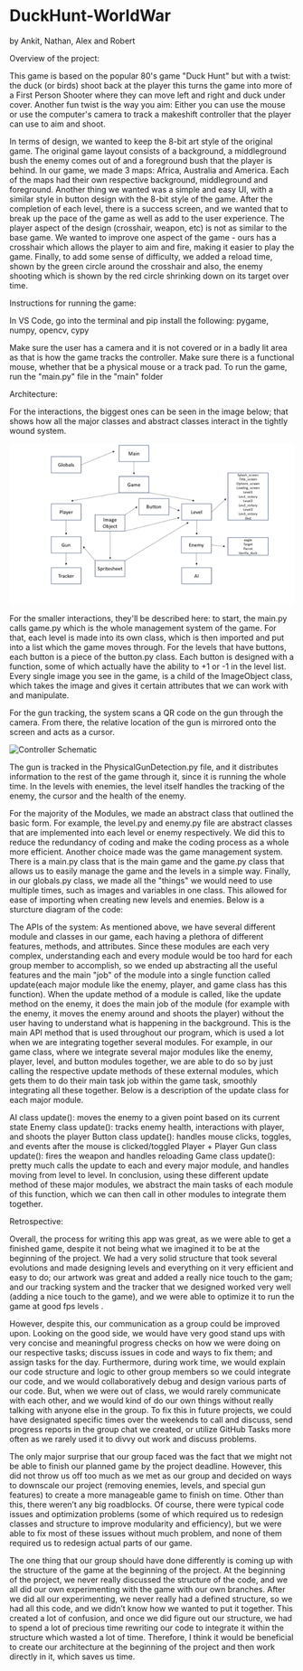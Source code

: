 # DuckHunt-WorldWar 
by Ankit, Nathan, Alex and Robert

Overview of the project:

This game is based on the popular 80's game "Duck Hunt" but with a twist: the duck (or birds) shoot back at the player
this turns the game into more of a First Person Shooter where they can move left and right and duck under cover. Another fun twist is the way you aim:
Either you can use the mouse or use the computer's camera to track a makeshift controller that the player can use to aim and shoot.  

In terms of design, we wanted to keep the 8-bit art style of the original game. The original game layout consists of a background, a middleground bush the enemy comes out of and a 
foreground bush that the player is behind. In our game, we made 3 maps: Africa, Australia and America. Each of the maps had their own respective background, middleground and 
foreground. Another thing we wanted was a simple and easy UI, with a similar style in button design with the 8-bit style of the game. After the completion of each level, there is 
a success screen, and we wanted that to break up the pace of the game as well as add to the user experience. The player aspect of the design (crosshair, weapon, etc) is not as 
similar to the base game. We wanted to improve one aspect of the game - ours has a crosshair which allows the player to aim and fire, making it easier to play the game. Finally, 
to add some sense of difficulty, we added a reload time, shown by the green circle around the crosshair and also, the enemy shooting which is shown by the red circle shrinking 
down on its target over time.

Instructions for running the game:

In VS Code, go into the terminal and pip install the following: pygame, numpy, opencv, cypy

Make sure the user has a camera and it is not covered or in a badly lit area as that is how the game tracks the controller. 
Make sure there is a functional mouse, whether that be a physical mouse or a track pad.
To run the game, run the "main.py" file in the "main" folder 

Architecture:

For the interactions, the biggest ones can be seen in the image below; that shows how all the major classes and abstract classes interact in the tightly wound system. 

![Image](StructureDiagram.png)

For the smaller interactions, they'll be described here: to start, the main.py calls game.py which is the whole management system of the game. For that, each level is made into its own class, which is then imported and put into a list which the game moves through. For the levels that have buttons, each button is a piece of the button.py class. Each button is designed with a function, some of which actually have the ability to +1 or -1 in the level list. Every single image you see in the game, is a child of the ImageObject class, which takes the image and gives it certain attributes that we can work with and manipulate. 

For the gun tracking, the system scans a QR code on the gun through the camera. From there, the relative location of the gun is mirrored onto the screen and acts as a cursor. 

![Controller Schematic](https://github.com/bredisrising/DuckHunt-WorldWar/assets/90003108/ddfb6980-b368-4aaf-b1db-426ff7c3f37b)

The gun is tracked in the PhysicalGunDetection.py file, and it distributes information to the rest of the game through it, since it is running the whole time. In the levels with enemies, the level itself handles the tracking of the enemy, the cursor and the health of the enemy. 

For the majority of the Modules, we made an abstract class that outlined the basic form. For example, the level.py and enemy.py file are abstract classes that are implemented into each level or enemy respectively. We did this to reduce the redundancy of coding and make the coding process as a whole more efficient. Another choice made was the game management system. There is a main.py class that is the main game and the game.py class that allows us to easily manage the game and the levels in a simple way. Finally, in our globals.py class, we made all the "things" we would need to use multiple times, such as images and variables in one class. This allowed for ease of importing when creating new levels and enemies.
Below is a sturcture diagram of the code:


The APIs of the system:
As mentioned above, we have several different module and classes in our game, each having a plethora of different features, methods, and attributes. Since these modules are each very complex, understanding each and every module would be too hard for each group member to accomplish, so we ended up abstracting all the useful features and the main "job" of the module into a single function called update(each major module like the enemy, player, and game class has this function). When the update method of a module is called, like the update method on the enemy, it does the main job of the module (for example with the enemy, it moves the enemy around and shoots the player) without the user having to understand what is happening in the background. This is the main API method that is used throughout our program, which is used a lot when we are integrating together several modules. For example, in our game class, where we integrate several major modules like the enemy, player, level, and button modules together, we are able to do so by just calling the respective update methods of these external modules, which gets them to do their main task job within the game task, smoothly integrating all these together. Below is a description of the update class for each major module. 

AI class update(): moves the enemy to a given point based on its current state
Enemy class update(): tracks enemy health, interactions with player, and shoots the player
Button class update(): handles mouse clicks, toggles, and events after the mouse is clicked/toggled
Player + Player Gun class update(): fires the weapon and handles reloading
Game class update(): pretty much calls the update to each and every major module, and handles moving from level to level. 
In conclusion, using these different update method of these major modules, we abstract the main tasks of each module of this function, which we can then call in other modules to integrate them together. 

Retrospective:

Overall, the process for writing this app was great, as we were able to get a finished game, despite it not being what we imagined it to be at the beginning of the project. We had a very solid structure that took several evolutions and made designing levels and everything on it very efficient and easy to do; our artwork was great and added a really nice touch to the gam; and our tracking system and the tracker that we designed worked very well (adding a nice touch to the game), and we were able to optimize it to run the game at good fps levels .

However, despite this, our communication as a group could be improved upon. Looking on the good side, we would have very good stand ups with very concise and meaningful progress checks on how we were doing on our respective tasks; discuss issues in code and ways to fix them; and assign tasks for the day. Furthermore, during work time, we would explain our code structure and logic to other group members so we could integrate our code, and we would collaboratively debug and design various parts of our code. 
But, when we were out of class, we would rarely communicate with each other, and we would kind of do our own things without really talking with anyone else in the group. To fix this in future projects, we could have designated specific times over the weekends to call and discuss, send progress reports in the group chat we created, or utilize GitHub Tasks more often as we rarely used it to divvy out work and discuss problems. 

The only major surprise that our group faced was the fact that we might not be able to finish our planned game by the project deadline. However, this did not throw us off too much as we met as our group and decided on ways to downscale our project (removing enemies, levels, and special gun features) to create a more manageable game to finish on time. Other than this, there weren’t any big roadblocks. Of course, there were typical code issues and optimization problems (some of which required us to redesign classes and structure to improve modularity and efficiency), but we were able to fix most of these issues without much problem, and none of them required us to redesign actual parts of our game. 

The one thing that our group should have done differently is coming up with the structure of the game at the beginning of the project. At the beginning of the project, we never really discussed the structure of the code, and we all did our own experimenting with the game with our own branches. After we did all our experimenting, we never really had a defined structure, so we had all this code, and we didn’t know how we wanted to put it together. This created a lot of confusion, and once we did figure out our structure, we had to spend a lot of precious time rewriting our code to integrate it within the structure which wasted a lot of time. Therefore, I think it would be beneficial to create our architecture at the beginning of the project and then work directly in it, which saves us time.  
